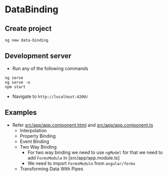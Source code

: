 # DataBinding

## Create project
```
ng new data-binding
```

## Development server
* Run any of the following commands
```
ng serve
ng serve -o
npm start
```
* Navigate to `http://localhost:4200/`

## Examples
* Refer [src/app/app.component.html](src/app/app.component.html) and [src/app/app.component.ts](src/app/app.component.ts)
    * Interpolation
    * Property Binding
    * Event Binding
    * Two Way Binding
        * For two way binding we need to use `ngModel` for that we need to add `FormsModule` in [src/app/app.module.ts]
        * We need to import `FormsModule` from `angular/forms`
    * Transforming Data With Pipes